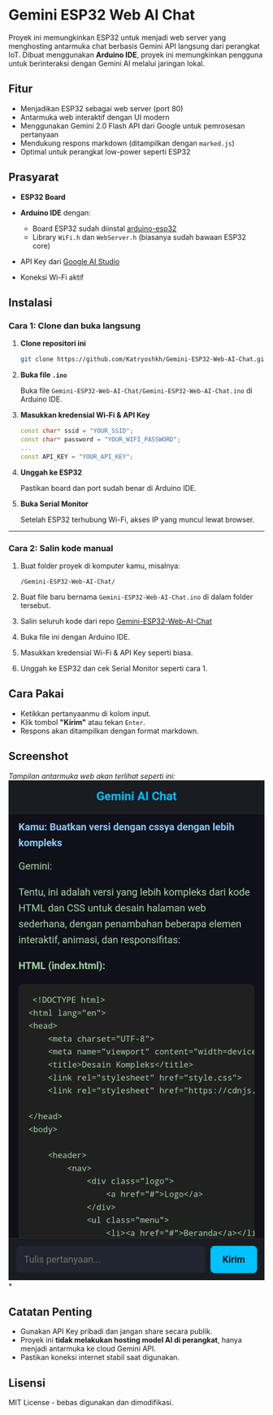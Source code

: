 # Gemini ESP32 Web AI Chat

Proyek ini memungkinkan ESP32 untuk menjadi web server yang menghosting antarmuka chat berbasis Gemini API langsung dari perangkat IoT. Dibuat menggunakan **Arduino IDE**, proyek ini memungkinkan pengguna untuk berinteraksi dengan Gemini AI melalui jaringan lokal.

## Fitur

* Menjadikan ESP32 sebagai web server (port 80)
* Antarmuka web interaktif dengan UI modern
* Menggunakan Gemini 2.0 Flash API dari Google untuk pemrosesan pertanyaan
* Mendukung respons markdown (ditampilkan dengan `marked.js`)
* Optimal untuk perangkat low-power seperti ESP32

## Prasyarat

* **ESP32 Board**
* **Arduino IDE** dengan:

  * Board ESP32 sudah diinstal [arduino-esp32](https://raw.githubusercontent.com/espressif/arduino-esp32/gh-pages/package_esp32_index.json)
  * Library `WiFi.h` dan `WebServer.h` (biasanya sudah bawaan ESP32 core)
* API Key dari [Google AI Studio](https://aistudio.google.com)
* Koneksi Wi-Fi aktif

## Instalasi

### Cara 1: Clone dan buka langsung

1. **Clone repositori ini**

   ```bash
   git clone https://github.com/Katryoshkh/Gemini-ESP32-Web-AI-Chat.git
   ```

2. **Buka file `.ino`**

   Buka file `Gemini-ESP32-Web-AI-Chat/Gemini-ESP32-Web-AI-Chat.ino` di Arduino IDE.

3. **Masukkan kredensial Wi-Fi & API Key**

   ```cpp
   const char* ssid = "YOUR_SSID";
   const char* password = "YOUR_WIFI_PASSWORD";
   ...
   const API_KEY = "YOUR_API_KEY";
   ```

4. **Unggah ke ESP32**

   Pastikan board dan port sudah benar di Arduino IDE.

5. **Buka Serial Monitor**

   Setelah ESP32 terhubung Wi-Fi, akses IP yang muncul lewat browser.

---

### Cara 2: Salin kode manual

1. Buat folder proyek di komputer kamu, misalnya:

   ```
   /Gemini-ESP32-Web-AI-Chat/
   ```

2. Buat file baru bernama `Gemini-ESP32-Web-AI-Chat.ino` di dalam folder tersebut.

3. Salin seluruh kode dari repo [Gemini-ESP32-Web-AI-Chat](https://github.com/Katryoshkh/Gemini-ESP32-Web-AI-Chat/blob/main/Gemini-ESP32-Web-AI-Chat/Gemini-ESP32-Web-AI-Chat.ino)

4. Buka file ini dengan Arduino IDE.

5. Masukkan kredensial Wi-Fi & API Key seperti biasa.

6. Unggah ke ESP32 dan cek Serial Monitor seperti cara 1.

## Cara Pakai

* Ketikkan pertanyaanmu di kolom input.
* Klik tombol **"Kirim"** atau tekan `Enter`.
* Respons akan ditampilkan dengan format markdown.

## Screenshot

*Tampilan antarmuka web akan terlihat seperti ini:*
![preview](docs/screenshot.png) *

## Catatan Penting

* Gunakan API Key pribadi dan jangan share secara publik.
* Proyek ini **tidak melakukan hosting model AI di perangkat**, hanya menjadi antarmuka ke cloud Gemini API.
* Pastikan koneksi internet stabil saat digunakan.

## Lisensi

MIT License - bebas digunakan dan dimodifikasi.
